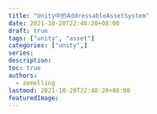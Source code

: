 ```yaml
---
title: "Unity中的AddressableAssetSystem"
date: 2021-10-20T22:48:20+08:00
draft: true
tags: ["unity", "asset"]
categories: ["unity",]
series:
description:
toc: true
authors:
  - zemelling
lastmod: 2021-10-20T22:48:20+08:00
featuredImage:
---
```


